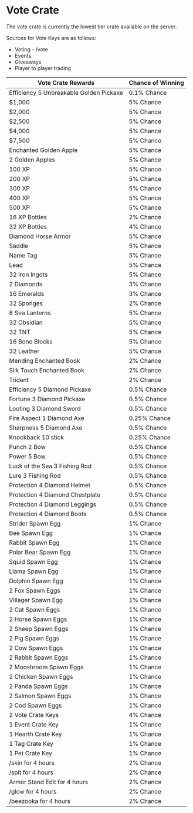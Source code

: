 
# Vote Crate

The vote crate is currently the lowest tier crate available on the server.

Sources for Vote Keys are as follows:

* Voting - /vote
* Events
* Giveaways
* Player to player trading

| Vote Crate Rewards | Chance of Winning |
| -- | -- |
| Efficiency 5 Unbreakable Golden Pickaxe | 0.1% Chance
| $1,000 | 5% Chance
| $2,000 | 5% Chance
| $2,500 | 5% Chance
| $4,000 | 5% Chance
| $7,500 | 5% Chance
| Enchanted Golden Apple | 5% Chance
| 2 Golden Apples | 5% Chance
| 100 XP | 5% Chance
| 200 XP | 5% Chance
| 300 XP | 5% Chance
| 400 XP | 5% Chance
| 500 XP | 5% Chance
| 16 XP Bottles | 2% Chance
| 32 XP Bottles | 4% Chance
| Diamond Horse Armor | 5% Chance
| Saddle | 5% Chance
| Name Tag | 5% Chance
| Lead | 5% Chance
| 32 Iron Ingots | 5% Chance
| 2 Diamonds | 3% Chance
| 16 Emeralds | 3% Chance
| 32 Sponges | 2% Chance
| 8 Sea Lanterns | 5% Chance
| 32 Obsidian | 5% Chance
| 32 TNT | 5% Chance
| 16 Bone Blocks | 5% Chance
| 32 Leather | 5% Chance
| Mending Enchanted Book | 2% Chance
| Silk Touch Enchanted Book | 2% Chance
| Trident | 2% Chance
| Efficiency 5 Diamond Pickaxe | 0.5% Chance
| Fortune 3 Diamond Pickaxe | 0.5% Chance
| Looting 3 Diamond Sword | 0.5% Chance
| Fire Aspect 1 Diamond Axe | 0.25% Chance
| Sharpness 5 Diamond Axe | 0.5% Chance
| Knockback 10 stick | 0.25% Chance
| Punch 2 Bow | 0.5% Chance
| Power 5 Bow | 0.5% Chance
| Luck of the Sea 3 Fishing Rod | 0.5% Chance
| Lure 3 Fishing Rod | 0.5% Chance
| Protection 4 Diamond Helmet | 0.5% Chance
| Protection 4 Diamond Chestplate | 0.5% Chance
| Protection 4 Diamond Leggings | 0.5% Chance
| Protection 4 Diamond Boots | 0.5% Chance
| Strider Spawn Egg | 1% Chance
| Bee Spawn Egg | 1% Chance
| Rabbit Spawn Egg | 1% Chance
| Polar Bear Spawn Egg | 1% Chance
| Squid Spawn Egg | 1% Chance
| Llama Spawn Egg | 1% Chance
| Dolphin Spawn Egg | 1% Chance
| 2 Fox Spawn Eggs | 1% Chance
| Villager Spawn Egg | 1% Chance
| 2 Cat Spawn Eggs | 1% Chance
| 2 Horse Spawn Eggs | 1% Chance
| 2 Sheep Spawn Eggs | 1% Chance
| 2 Pig Spawn Eggs | 1% Chance
| 2 Cow Spawn Eggs | 1% Chance
| 2 Rabbit Spawn Eggs | 1% Chance
| 2 Mooshroom Spawn Eggs | 1% Chance
| 2 Chicken Spawn Eggs | 1% Chance
| 2 Panda Spawn Eggs | 1% Chance
| 2 Salmon Spawn Eggs | 1% Chance
| 2 Cod Spawn Eggs | 1% Chance
| 2 Vote Crate Keys | 4% Chance
| 1 Event Crate Key | 1% Chance
| 1 Hearth Crate Key | 1% Chance
| 1 Tag Crate Key | 1% Chance
| 1 Pet Crate Key | 1% Chance
| /skin for 4 hours | 2% Chance
| /spit for 4 hours | 2% Chance
| Armor Stand Edit for 4 hours | 2% Chance
| /glow for 4 hours | 2% Chance
| /beezooka for 4 hours | 2% Chance
